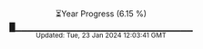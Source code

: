 <p align="center">
⏳Year Progress (6.15 %)<br>
█▁▁▁▁▁▁▁▁▁▁▁▁▁▁▁▁▁▁▁▁▁▁▁▁▁▁▁▁▁ <br>
<sub>Updated: Tue, 23 Jan 2024 12:03:41 GMT</sub>
</p>

